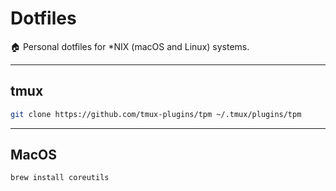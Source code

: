 # Dotfiles 
🏠 Personal dotfiles for \*NIX (macOS and Linux) systems.


---
## tmux
```bash
git clone https://github.com/tmux-plugins/tpm ~/.tmux/plugins/tpm
```

---
## MacOS
```bash
brew install coreutils
```

